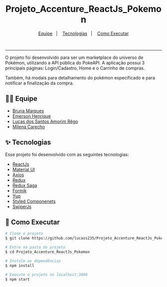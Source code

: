 <br/>

<h1 align="center">Projeto_Accenture_ReactJs_Pokemon</h1>

<p align="center">
  <a href="#-equipe">Equipe</a>&nbsp;&nbsp;&nbsp;|&nbsp;&nbsp;&nbsp;
  <a href="#-tecnologias">Tecnologias</a>&nbsp;&nbsp;&nbsp;|&nbsp;&nbsp;&nbsp;
  <a href="#-como-executar">Como Executar</a>
</p>

<br>
<hr>

O projeto foi desenvolvido para ser um marketplace do universo de Pokémon, utilizando a API pública do PokeAPI. A aplicação possui 3 principais páginas: Login/Cadastro, Home e o Carrinho de compras.

Também, há modais para detalhamento do pokémon especificado e para notificar a finalização da compra.

## 🙅‍♂ Equipe

- [Bruna Marques](https://github.com/bruna-fonseca)
- [Emerson Henrique](https://github.com/Emerson-javax)
- [Lucas dos Santos Amorim Rêgo](https://github.com/lucass235)
- [Milena Carecho](https://github.com/m-carecho)

## ✨ Tecnologias

Esse projeto foi desenvolvido com as seguintes tecnologias:

- [ReactJs](https://pt-br.reactjs.org/)
- [Material UI](https://mui.com/pt/getting-started/installation/)
- [Axios](https://axios-http.com/docs/intro)
- [Redux](https://redux.js.org/)
- [Redux Saga](https://redux-saga.js.org/)
- [Formik](https://redux-saga.js.org/)
- [Yup](https://www.npmjs.com/package/yup#api)
- [Styled Componenets](https://styled-components.com/docs)
- [SwiperJs](https://swiperjs.com/react)

## 🚀 Como Executar

```bash
# Clone o projeto
$ git clone https://github.com/lucass235/Projeto_Accenture_ReactJs_Pokemon.git

# Entre na pasta do projeto
$ cd Projeto_Accenture_ReactJs_Pokemon

# Instale as dependências
$ npm install

# Execute o projeto no localhost:3000
$ npm start
```